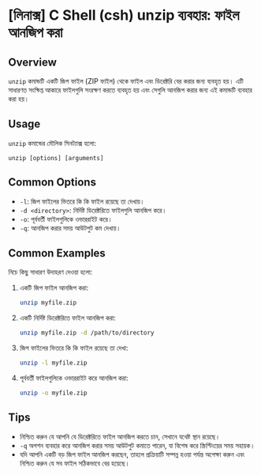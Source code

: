 # [লিনাক্স] C Shell (csh) unzip ব্যবহার: ফাইল আনজিপ করা

## Overview
`unzip` কমান্ডটি একটি জিপ ফাইল (ZIP ফাইল) থেকে ফাইল এবং ডিরেক্টরি বের করার জন্য ব্যবহৃত হয়। এটি সাধারণত সংক্ষিপ্ত আকারে ফাইলগুলি সংরক্ষণ করতে ব্যবহৃত হয় এবং সেগুলি আনজিপ করার জন্য এই কমান্ডটি ব্যবহার করা হয়।

## Usage
`unzip` কমান্ডের মৌলিক সিনট্যাক্স হলো:

```
unzip [options] [arguments]
```

## Common Options
- `-l`: জিপ ফাইলের ভিতরে কি কি ফাইল রয়েছে তা দেখায়।
- `-d <directory>`: নির্দিষ্ট ডিরেক্টরিতে ফাইলগুলি আনজিপ করে।
- `-o`: পূর্ববর্তী ফাইলগুলিকে ওভাররাইট করে।
- `-q`: আনজিপ করার সময় আউটপুট কম দেখায়।

## Common Examples
নিচে কিছু সাধারণ উদাহরণ দেওয়া হলো:

1. একটি জিপ ফাইল আনজিপ করা:
   ```bash
   unzip myfile.zip
   ```

2. একটি নির্দিষ্ট ডিরেক্টরিতে ফাইল আনজিপ করা:
   ```bash
   unzip myfile.zip -d /path/to/directory
   ```

3. জিপ ফাইলের ভিতরে কি কি ফাইল রয়েছে তা দেখা:
   ```bash
   unzip -l myfile.zip
   ```

4. পূর্ববর্তী ফাইলগুলিকে ওভাররাইট করে আনজিপ করা:
   ```bash
   unzip -o myfile.zip
   ```

## Tips
- নিশ্চিত করুন যে আপনি যে ডিরেক্টরিতে ফাইল আনজিপ করতে চান, সেখানে যথেষ্ট স্থান রয়েছে।
- `-q` অপশন ব্যবহার করে আনজিপ করার সময় আউটপুট কমাতে পারেন, যা বিশেষ করে স্ক্রিপ্টিংয়ের সময় সহায়ক।
- যদি আপনি একটি বড় জিপ ফাইল আনজিপ করছেন, তাহলে প্রক্রিয়াটি সম্পন্ন হওয়া পর্যন্ত অপেক্ষা করুন এবং নিশ্চিত করুন যে সব ফাইল সঠিকভাবে বের হয়েছে।